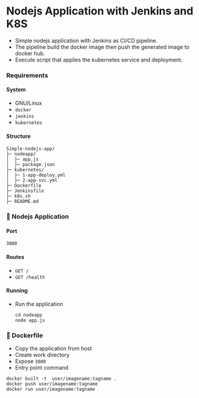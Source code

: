 
# Nodejs Application with Jenkins and K8S

 - Simple nodejs application with Jenkins as CI/CD pipeline.
 - The pipeline build the docker image then push the generated image to docker hub.
 - Execute script that applies the kubernetes service and deployment.

### Requirements

#### System

- GNU/Linux
- `docker`
- `jenkins`
- `kubernetes`

#### Structure

```
Simple-nodejs-app/
├─ nodeapp/
│  ├─ app.js
│  ├─ package.json
├─ kubernetes/
│  ├─ 1-app-deploy.yml
│  ├─ 2-app-svc.yml
├─ Dockerfile
├─ Jenkinsfile
├─ k8s.sh
├─ README.md
```
### :rocket: Nodejs Application

#### Port
`3000`

#### Routes

- `GET /`
- `GET /health`

#### Running

* Run the application

    ```
    cd nodeapp
    node app.js
    ```
### :whale: Dockerfile

 - Copy the application from host 
 - Create work directory
 - Expose `3000`
 - Entry point command

```
docker built -t  user/imagename:tagname .
docker push user/imagename:tagname
docker run user/imagename:tagname
```


